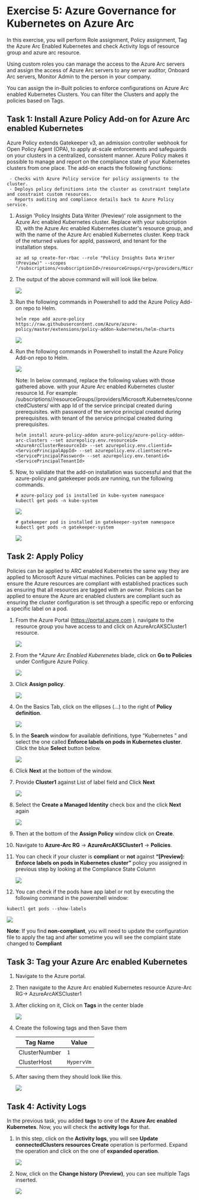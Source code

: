 # Exercise 5: Azure Governance for Kubernetes on Azure Arc
In this exercise, you will perform Role assignment, Policy assignment, Tag the Azure Arc Enabled Kubernetes and check Activity logs of resource group and azure arc resource.

Using custom roles you can manage the access to the Azure Arc servers and assign the access of Azure Arc servers to any server auditor, Onboard Arc servers, Monitor Admin to the person in your company.

You can assign the in-Built policies to enforce configurations on Azure Arc enabled Kubernetes Clusters. You can filter the Clusters and apply the policies based on Tags.

## Task 1: Install Azure Policy Add-on for Azure Arc enabled Kubernetes

Azure Policy extends Gatekeeper v3, an admission controller webhook for Open Policy Agent (OPA), to apply at-scale enforcements and safeguards on your clusters in a centralized, consistent manner. Azure Policy makes it possible to manage and report on the compliance state of your Kubernetes clusters from one place. The add-on enacts the following functions:

     - Checks with Azure Policy service for policy assignments to the cluster.
     - Deploys policy definitions into the cluster as constraint template and constraint custom resources.
     - Reports auditing and compliance details back to Azure Policy service.

1. Assign 'Policy Insights Data Writer (Preview)' role assignment to the Azure Arc enabled Kubernetes cluster. Replace <subscriptionId> with your subscription ID, <rg> with the Azure Arc enabled Kubernetes cluster's resource group, and <clusterName> with the name of the Azure Arc enabled Kubernetes cluster. Keep track of the returned values for appId, password, and tenant for the installation steps. 

    ```
    az ad sp create-for-rbac --role "Policy Insights Data Writer (Preview)" --scopes "/subscriptions/<subscriptionId>/resourceGroups/<rg>/providers/Microsoft.Kubernetes/connectedClusters/<clusterName>"
    ```

2. The output of the above command will will look like below.
	
   ![](./images/arc-0002.png)

3. Run the following commands in Powershell to add the Azure Policy Add-on repo to Helm.
 
     ```
     helm repo add azure-policy https://raw.githubusercontent.com/Azure/azure-policy/master/extensions/policy-addon-kubernetes/helm-charts 
    ```

   ![](./images/arc-0003.png)

4. Run the following commands in Powershell to install the Azure Policy Add-on repo to Helm.

   ![](./images/arc-0004.png)
      
      Note: In below command, replace the following values with those gathered above.
   <AzureArcClusterResourceId> with your Azure Arc enabled Kubernetes cluster resource Id. For example: 	/subscriptions/<subscriptionId>/resourceGroups/<rg>/providers/Microsoft.Kubernetes/connectedClusters/<clusterName>
       <ServicePrincipalAppId> with app Id of the service principal created during prerequisites.
       <ServicePrincipalPassword> with password of the service principal created during prerequisites.
       <ServicePrincipalTenantId> with tenant of the service principal created during prerequisites.
   
   ```
   helm install azure-policy-addon azure-policy/azure-policy-addon-arc-clusters --set azurepolicy.env.resourceid=<AzureArcClusterResourceId> --set azurepolicy.env.clientid=<ServicePrincipalAppId> --set azurepolicy.env.clientsecret=<ServicePrincipalPassword> --set azurepolicy.env.tenantid=<ServicePrincipalTenantId>
   ```

5. Now, to validate that the add-on installation was successful and that the azure-policy and gatekeeper pods are running, run the following commands.
    
     ```
    # azure-policy pod is installed in kube-system namespace
	kubectl get pods -n kube-system
     ```
   ![](./images/arc-0005.png)
   
    ```
    # gatekeeper pod is installed in gatekeeper-system namespace
	kubectl get pods -n gatekeeper-system
    ```
   ![](./images/arc-0006.png)


## Task 2: Apply Policy
Policies can be applied to ARC enabled Kubernetes the same way they are applied to Microsoft Azure virtual machines. Policies can be applied to ensure the Azure resources are compliant with established practices such as ensuring that all resources are tagged with an owner. Policies can be applied to ensure the Azure arc enabled clusters are compliant such as ensuring the cluster configuration is set through a specific repo or enforcing a specific label on a pod.

1. From the Azure Portal (https://portal.azure.com ), navigate to the resource group you have access to and click on AzureArcAKSCluster1 resource. 

   ![](./images/arc-0013.png)

2. From the **Azure Arc Enabled Kuberenetes* blade, click on **Go to Policies** under Configure Azure Policy.

   ![](./images/arc-0014.png)

3. Click **Assign policy**.

   ![](./images/arc-0015.png)

4. On the Basics Tab, click on the ellipses (…) to the right of **Policy definition**.

   ![](./images/arc-0016.png)

5. In the **Search** window for available definitions, type “Kubernetes ” and select the one called **Enforce labels on pods in Kubernetes cluster**.  Click the blue **Select** button below.

   ![](./images/arc-0017.png)

6. Click **Next** at the bottom of the window.

7. Provide  **Cluster1** against List of label field and Click **Next**

   ![](./images/arc-0029.png)
   
8. Select the **Create a Managed Identity** check box and the click **Next** again

   ![](./images/arc-0018.png)

9. Then at the bottom of the **Assign Policy** window click on **Create**.


10. Navigate to **Azure-Arc RG** -> **AzureArcAKSCluster1** -> **Policies**.

11. You can check if your cluster is **compliant** or **not** against **“[Preview]: Enforce labels on pods in Kubernetes cluster”** policy you assigned in previous step by looking at the Compliance State Column

    ![](./images/arc-0030.png)

12. You can check if the pods have app label or not by executing the following command in the powershell window:

  ```
  kubectl get pods --show-labels
  ```

   ![](./images/arc-0031.png)

**Note**: If you find **non-compliant**, you will need to update the configuration file to apply the tag and after sometime you will see the complaint state changed to **Compliant**

    
## Task 3: Tag your Azure Arc enabled Kubernetes

1. Navigate to the Azure portal.

2. Then navigate to the Azure Arc enabled Kubernetes resource Azure-Arc RG-> AzureArcAKSCluster1

3. After clicking on it, Click on **Tags** in the center blade

   ![](./images/arc-0025.png)

4. Create the following tags and then Save them
   
    Tag Name | Value
    --- | ---
    ClusterNumber | `1`
    ClusterHost | `HypervVm`

5. After saving them they should look like this.&nbsp;&nbsp;

   ![](./images/arc-0026.png)

## Task 4: Activity Logs
In the previous task, you added **tags** to one of the **Azure Arc enabled Kubernetes**. Now, you will check the **activity logs** for that.

1. In this step, click on the **Activity logs**, you will see **Update connectedClusters resources Create** operation is performed. Expand the operation and click on the one of **expanded operation**.

   ![](./images/arc-0027.png)

2. Now, click on the **Change history (Preview)**, you can see multiple Tags inserted.

   ![](./images/arc-0028.png)
